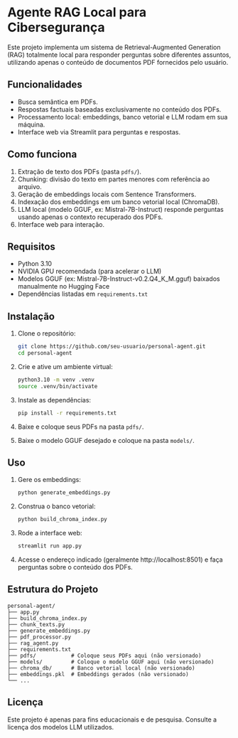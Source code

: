 # Agente RAG Local para Cibersegurança

Este projeto implementa um sistema de Retrieval-Augmented Generation (RAG) totalmente local para responder perguntas sobre diferentes assuntos, utilizando apenas o conteúdo de documentos PDF fornecidos pelo usuário.

## Funcionalidades

- Busca semântica em PDFs.
- Respostas factuais baseadas exclusivamente no conteúdo dos PDFs.
- Processamento local: embeddings, banco vetorial e LLM rodam em sua máquina.
- Interface web via Streamlit para perguntas e respostas.

## Como funciona

1. Extração de texto dos PDFs (pasta `pdfs/`).
2. Chunking: divisão do texto em partes menores com referência ao arquivo.
3. Geração de embeddings locais com Sentence Transformers.
4. Indexação dos embeddings em um banco vetorial local (ChromaDB).
5. LLM local (modelo GGUF, ex: Mistral-7B-Instruct) responde perguntas usando apenas o contexto recuperado dos PDFs.
6. Interface web para interação.

## Requisitos

- Python 3.10
- NVIDIA GPU recomendada (para acelerar o LLM)
- Modelos GGUF (ex: Mistral-7B-Instruct-v0.2.Q4_K_M.gguf) baixados manualmente no Hugging Face
- Dependências listadas em `requirements.txt`

## Instalação

1. Clone o repositório:
   ```bash
   git clone https://github.com/seu-usuario/personal-agent.git
   cd personal-agent
   ```

2. Crie e ative um ambiente virtual:
   ```bash
   python3.10 -m venv .venv
   source .venv/bin/activate
   ```

3. Instale as dependências:
   ```bash
   pip install -r requirements.txt
   ```

4. Baixe e coloque seus PDFs na pasta `pdfs/`.

5. Baixe o modelo GGUF desejado e coloque na pasta `models/`.

## Uso

1. Gere os embeddings:
   ```bash
   python generate_embeddings.py
   ```

2. Construa o banco vetorial:
   ```bash
   python build_chroma_index.py
   ```

3. Rode a interface web:
   ```bash
   streamlit run app.py
   ```

4. Acesse o endereço indicado (geralmente http://localhost:8501) e faça perguntas sobre o conteúdo dos PDFs.


## Estrutura do Projeto

```
personal-agent/
├── app.py
├── build_chroma_index.py
├── chunk_texts.py
├── generate_embeddings.py
├── pdf_processor.py
├── rag_agent.py
├── requirements.txt
├── pdfs/           # Coloque seus PDFs aqui (não versionado)
├── models/         # Coloque o modelo GGUF aqui (não versionado)
├── chroma_db/      # Banco vetorial local (não versionado)
├── embeddings.pkl  # Embeddings gerados (não versionado)
└── ...
```

## Licença

Este projeto é apenas para fins educacionais e de pesquisa.
Consulte a licença dos modelos LLM utilizados.
